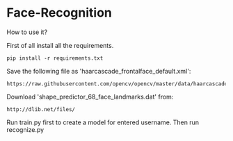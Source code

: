 # Face-Recognition

How to use it?

First of all install all the requirements.

	pip install -r requirements.txt

Save the following file as 'haarcascade_frontalface_default.xml':

	https://raw.githubusercontent.com/opencv/opencv/master/data/haarcascades/haarcascade_frontalface_default.xml

Download 'shape_predictor_68_face_landmarks.dat' from:

	http://dlib.net/files/
	

Run train.py first to create a model for entered username.
Then run recognize.py
